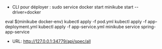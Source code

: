 * CLI pour déployer :
sudo service docker start
minikube start --driver=docker

eval $(minikube docker-env)
kubectl apply -f pod.yml
kubectl apply -f app-deployment.yml
kubectl apply -f app-service.yml
minikube service spring-app-service  
* URL:  http://127.0.0.1:34779/api/spec/all

